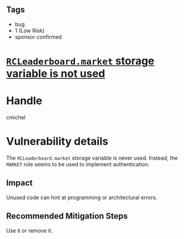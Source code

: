 ## Tags

- bug
- 1 (Low Risk)
- sponsor confirmed

# [`RCLeaderboard.market` storage variable is not used](https://github.com/code-423n4/2021-08-realitycards-findings/issues/55) 

# Handle

cmichel


# Vulnerability details

The `RCLeaderboard.market` storage variable is never used.
Instead, the `MARKET` role seems to be used to implement authentication.

## Impact
Unused code can hint at programming or architectural errors.

## Recommended Mitigation Steps
Use it or remove it.


